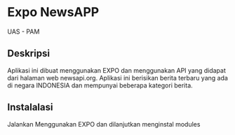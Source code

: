 # Expo NewsAPP
UAS - PAM


## Deskripsi
Aplikasi ini dibuat menggunakan EXPO dan menggunakan API yang didapat dari halaman web newsapi.org.
Aplikasi ini berisikan berita terbaru yang ada di negara INDONESIA dan mempunyai beberapa kategori berita.

## Instalalasi
Jalankan Menggunakan EXPO dan dilanjutkan menginstal modules
